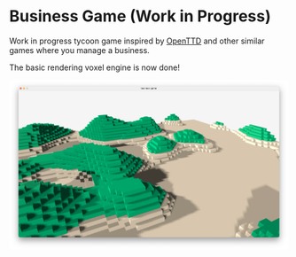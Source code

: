 # Business Game (Work in Progress)

Work in progress tycoon game inspired by [OpenTTD](https://www.openttd.org/)
 and other similar games where you manage a business.

The basic rendering voxel engine is now done!

![Early Screenshot](./readme_res/early_screenshot.png)
